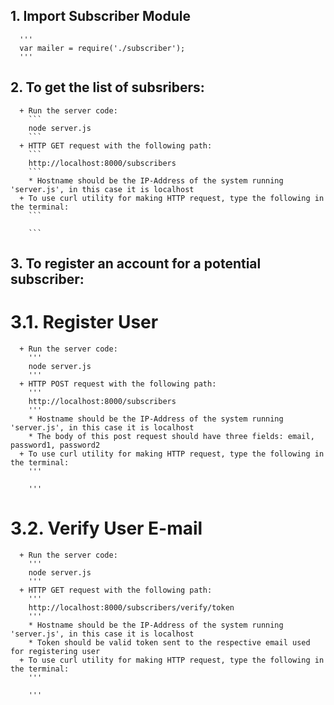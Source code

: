 
## 1. Import Subscriber Module

      '''
      var mailer = require('./subscriber');
      '''

## 2. To get the list of subsribers:
      + Run the server code:
        ```
        node server.js 
        ```
      + HTTP GET request with the following path:
        ```
        http://localhost:8000/subscribers
        ```
        * Hostname should be the IP-Address of the system running 'server.js', in this case it is localhost
      + To use curl utility for making HTTP request, type the following in the terminal:
        ```
        
        ```

## 3. To register an account for a potential subscriber:
  # 3.1. Register User
      + Run the server code:
        '''
        node server.js 
        '''
      + HTTP POST request with the following path:
        '''
        http://localhost:8000/subscribers
        '''
        * Hostname should be the IP-Address of the system running 'server.js', in this case it is localhost
        * The body of this post request should have three fields: email, password1, password2 
      + To use curl utility for making HTTP request, type the following in the terminal:
        '''
        
        '''

  # 3.2. Verify User E-mail 
      + Run the server code:
        '''
        node server.js 
        '''
      + HTTP GET request with the following path:
        '''
        http://localhost:8000/subscribers/verify/token
        '''
        * Hostname should be the IP-Address of the system running 'server.js', in this case it is localhost
        * Token should be valid token sent to the respective email used for registering user
      + To use curl utility for making HTTP request, type the following in the terminal:
        '''
         
        '''


